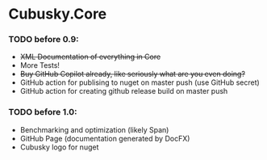 # Cubusky.Core

### TODO before 0.9:
- ~~XML Documentation of everything in Core~~
- More Tests!
- ~~Buy GitHub Copilot already, like seriously what are you even doing?~~
- GitHub action for publising to nuget on master push (use GitHub secret)
- GitHub action for creating github release build on master push

### TODO before 1.0:
- Benchmarking and optimization (likely Span)
- GitHub Page (documentation generated by DocFX)
- Cubusky logo for nuget